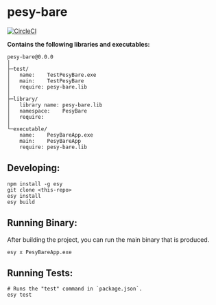 # pesy-bare


[![CircleCI](https://circleci.com/gh/yourgithubhandle/pesy-bare/tree/master.svg?style=svg)](https://circleci.com/gh/yourgithubhandle/pesy-bare/tree/master)


**Contains the following libraries and executables:**

```
pesy-bare@0.0.0
│
├─test/
│   name:    TestPesyBare.exe
│   main:    TestPesyBare
│   require: pesy-bare.lib
│
├─library/
│   library name: pesy-bare.lib
│   namespace:    PesyBare
│   require:
│
└─executable/
    name:    PesyBareApp.exe
    main:    PesyBareApp
    require: pesy-bare.lib
```

## Developing:

```
npm install -g esy
git clone <this-repo>
esy install
esy build
```

## Running Binary:

After building the project, you can run the main binary that is produced.

```
esy x PesyBareApp.exe 
```

## Running Tests:

```
# Runs the "test" command in `package.json`.
esy test
```
